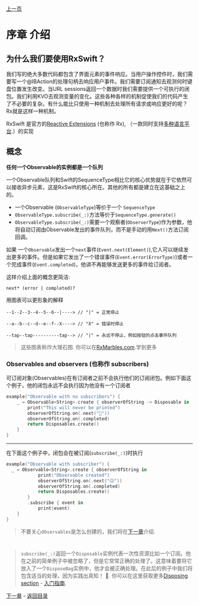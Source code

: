  [上一页](/README.md)

# 序章 介绍

## 为什么我们要使用RxSwift？

 
 我们写的绝大多数代码都包含了界面元素的事件响应。当用户操作控件时，我们需要写一个@IBAction的处理句柄去响应用户事件。我们需要订阅通知去观测何时键盘位置发生改变。当URL sessions返回一个数据时我们需要提供一个可执行的闭包。我们利用KVO去观测变量的变化。这些各种各样的机制促使我们的代码产生了不必要的复杂。有什么能比只使用一种机制去处理所有请求或响应更好的呢？Rx就是这样一种机制。
 
 RxSwift 是官方的[Reactive Extensions](http://reactivex.io) (也称作 Rx),  （一款同时支持[多种语言平台](http://reactivex.io/languages.html).）的实现


## 概念
 
 **任何一个Observable的实例都是一个队列**
 
 一个Observable队列和Swift的SequenceType相比它的核心优势就在于它依然可以接收异步元素，这是RxSwift的核心所在。其他的所有都是建立在这基础之上的。
 * 一个Observable (`ObservableType`)等价于一个 `SequenceType`
 * `ObservableType.subscribe(_:)`方法等价于`SequenceType.generate()`
 * `ObservableType.subscribe(_:)`需要一个观察者(`ObserverType`)作为参数，他将自动订阅由Observable发出的事件队列，而不是手动的用`Next()`方法订阅回调。


 如果 一个`Observable`发出一个`next`事件(`Event.next(Element)`),它人可以继续发出更多的事件。但是如果它发出了一个错误事件(`Event.error(ErrorType)`)或者一个完成事件(`Event.completed`)，他讲不再能够发送更多的事件给订阅者。
 
 这样介绍上面的概念更简洁:

 `next* (error | completed)?`

 用图表可以更形象的解释

 `--1--2--3--4--5--6--|----> // "|" = 正常停止`

 `--a--b--c--d--e--f--X----> // "X" = 错误时停止`

 `--tap--tap----------tap--> // "|" = 永远不停止，例如按钮的点击事件队列`

 > 这些图表称作大理石图. 你可以在[RxMarbles.com](http://rxmarbles.com).学到更多

### Observables and observers (也称作 subscribers)
 
 可订阅对象(Observables)在有订阅者之前不会执行他们的订阅闭包。例如下面这个例子，他的闭包永远不会执行因为他没有一个订阅者
 
```swift
example("Observable with no subscribers") {
    _ = Observable<String>.create { observerOfString -> Disposable in
        print("This will never be printed")
        observerOfString.on(.next("😬"))
        observerOfString.on(.completed)
        return Disposables.create()
    }
}
```
 ----  
 在下面这个例子中，闭包会在被订阅(`subscribe(_:)`)时执行
```swift
example("Observable with subscriber") {
  _ = Observable<String>.create { observerOfString in
            print("Observable created")
            observerOfString.on(.next("😉"))
            observerOfString.on(.completed)
            return Disposables.create()
        }
        .subscribe { event in
            print(event)
    }
}
```
 > 不要关心`Observables`是怎么创建的，我们将在[下一章](/Creating_and_Subscribing_to_Observables.md)介绍.
#
 > `subscribe(_:)`返回一个`Disposable`实例代表一次性资源比如一个订阅。他在之前的简单例子中被忽略了，但是它常常正确的处理了。这意味着要将它放入了一个`DisposeBag`实例中，他才会被正确处理。在此后的例子中我们将包含适当的处理，因为实践出真知！
 🙂. 你可以在这里获取更多[Disposing section](https://github.com/ReactiveX/RxSwift/blob/master/Documentation/GettingStarted.md#disposing) -  [入门指南](https://github.com/ReactiveX/RxSwift/blob/master/Documentation/GettingStarted.md).

[下一章](/Creating_and_Subscribing_to_Observables.md) - [返回目录](/README.md)
